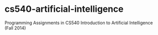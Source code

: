 # cs540-artificial-intelligence
Programming Assignments in CS540 Introduction to Artificial Intelligence (Fall 2014)
